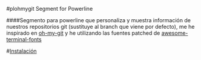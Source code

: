 #plohmygit Segment for Powerline

####Segmento para powerline que personaliza y muestra información de nuestros repositorios git (sustituye al branch que viene por defecto), me he inspirado en [oh-my-git](https://github.com/arialdomartini/oh-my-git) y he utilizando las fuentes patched de [awesome-terminal-fonts](https://github.com/gabrielelana/awesome-terminal-fonts)

#[Instalación](http://guilu.github.io/powerline-segment-ohmygit/)
